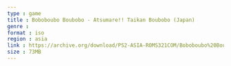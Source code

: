 ```yaml
---
type : game
title : Boboboubo Boubobo - Atsumare!! Taikan Boubobo (Japan)
genre : 
format : iso
region : asia
link : https://archive.org/download/PS2-ASIA-ROMS321COM/Boboboubo%20Boubobo%20-%20Atsumare%21%21%20Taikan%20Boubobo%20%28Japan%29.7z
size : 73MB
---
```

